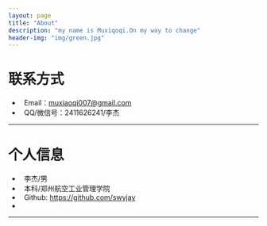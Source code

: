 ```yaml
---
layout: page
title: "About"
description: "my name is Muxiqoqi.On my way to change"
header-img: "img/green.jpg"
---
```





# 联系方式

*   Email：muxiaoqi007@gmail.com
*   QQ/微信号：2411626241/李杰

* * *

# 个人信息

*   李杰/男
*   本科/郑州航空工业管理学院
*   Github: <https://github.com/swyjay>
*   

* * *

